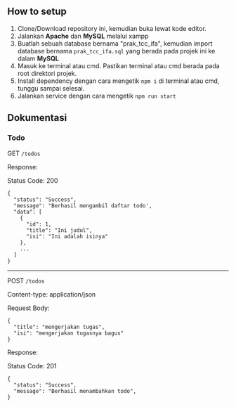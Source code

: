 ## How to setup

1. Clone/Download repository ini, kemudian buka lewat kode editor.
2. Jalankan **Apache** dan **MySQL** melalui xampp
3. Buatlah sebuah database bernama "prak_tcc_ifa", kemudian import database bernama `prak_tcc_ifa.sql` yang berada pada projek ini ke dalam **MySQL**
4. Masuk ke terminal atau cmd. Pastikan terminal atau cmd berada pada root direktori projek.
5. Install dependency dengan cara mengetik `npm i` di terminal atau cmd, tunggu sampai selesai.
6. Jalankan service dengan cara mengetik `npm run start`

## Dokumentasi

### Todo

GET `/todos`

Response:

Status Code: 200

```
{
  "status": "Success",
  "message": "Berhasil mengambil daftar todo',
  "data": [
    {
      "id": 1,
      "title": "Ini judul",
      "isi": "Ini adalah isinya"
    },
    ...
  ]
}
```

---

POST `/todos`

Content-type: application/json

Request Body:

```
{
  "title": "mengerjakan tugas",
  "isi": "mengerjakan tugasnya bagus"
}
```

Response:

Status Code: 201

```
{
  "status": "Success",
  "message": "Berhasil menambahkan todo",
}
```
